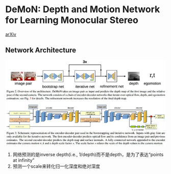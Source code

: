 # DeMoN: Depth and Motion Network for Learning Monocular Stereo
[arXiv](https://arxiv.org/abs/1612.02401)

## Network Architecture
![DeMoN](./.assets/DeMoN.jpg)
1. 网络预测的是inverse depth(i.e., 1/depth)而不是depth，是为了表达“points at infinity”
2. 预测一个scale来转化归一化深度和绝对深度
